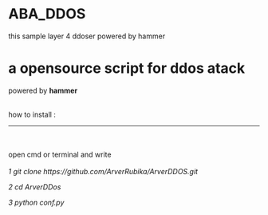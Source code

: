 # ABA_DDOS
this sample layer 4 ddoser powered by hammer


<h1>a opensource script for ddos atack</h1>
powered by <b>hammer</b>
<br><br>

how to install :
<hr><br><br>
open cmd or terminal and write
<br><br>
<i>
1 git clone https://github.com/ArverRubika/ArverDDOS.git

2 cd ArverDDos

3 python conf.py <ip> <port>
</i>
